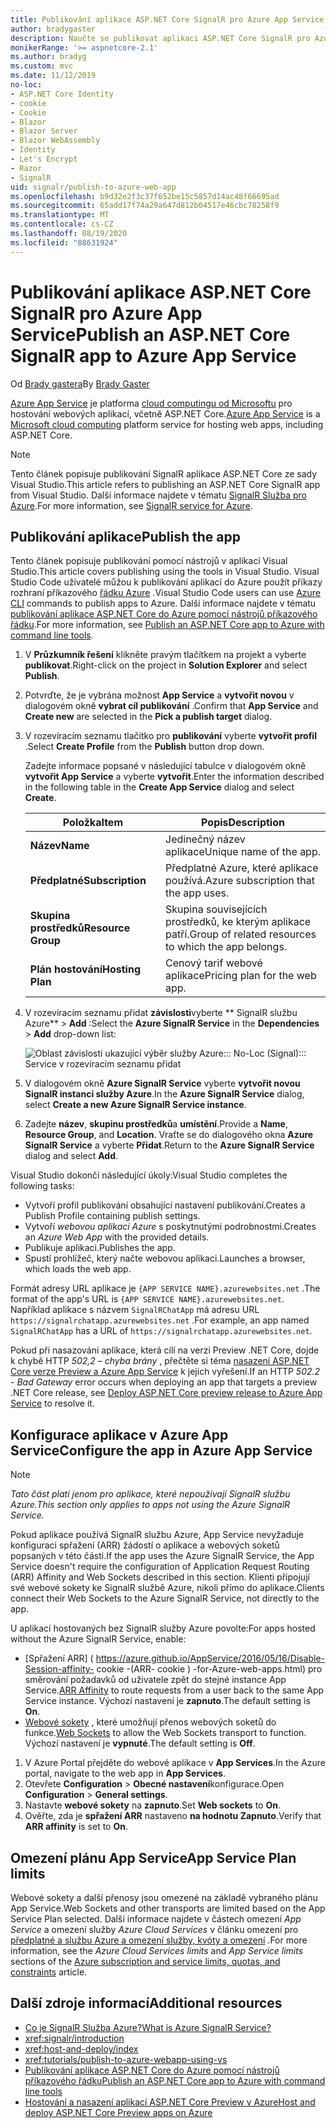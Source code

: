 ```yaml
---
title: Publikování aplikace ASP.NET Core SignalR pro Azure App Service
author: bradygaster
description: Naučte se publikovat aplikaci ASP.NET Core SignalR pro Azure App Service.
monikerRange: '>= aspnetcore-2.1'
ms.author: bradyg
ms.custom: mvc
ms.date: 11/12/2019
no-loc:
- ASP.NET Core Identity
- cookie
- Cookie
- Blazor
- Blazor Server
- Blazor WebAssembly
- Identity
- Let's Encrypt
- Razor
- SignalR
uid: signalr/publish-to-azure-web-app
ms.openlocfilehash: b9d32e2f3c37f652be15c5857d14ac48f66695ad
ms.sourcegitcommit: 65add17f74a29a647d812b04517e46cbc78258f9
ms.translationtype: MT
ms.contentlocale: cs-CZ
ms.lasthandoff: 08/19/2020
ms.locfileid: "88631924"
---
```

# <a name="publish-an-aspnet-core-no-locsignalr-app-to-azure-app-service"></a><span data-ttu-id="45b6d-103">Publikování aplikace ASP.NET Core SignalR pro Azure App Service</span><span class="sxs-lookup"><span data-stu-id="45b6d-103">Publish an ASP.NET Core SignalR app to Azure App Service</span></span>

<span data-ttu-id="45b6d-104">Od [Brady gastera](https://twitter.com/bradygaster)</span><span class="sxs-lookup"><span data-stu-id="45b6d-104">By [Brady Gaster](https://twitter.com/bradygaster)</span></span>

<span data-ttu-id="45b6d-105">[Azure App Service](/azure/app-service/app-service-web-overview) je platforma [cloud computingu od Microsoftu](https://azure.microsoft.com/) pro hostování webových aplikací, včetně ASP.NET Core.</span><span class="sxs-lookup"><span data-stu-id="45b6d-105">[Azure App Service](/azure/app-service/app-service-web-overview) is a [Microsoft cloud computing](https://azure.microsoft.com/) platform service for hosting web apps, including ASP.NET Core.</span></span>

> [!NOTE]
> <span data-ttu-id="45b6d-106">Tento článek popisuje publikování SignalR aplikace ASP.NET Core ze sady Visual Studio.</span><span class="sxs-lookup"><span data-stu-id="45b6d-106">This article refers to publishing an ASP.NET Core SignalR app from Visual Studio.</span></span> <span data-ttu-id="45b6d-107">Další informace najdete v tématu [ SignalR Služba pro Azure](https://azure.microsoft.com/services/signalr-service).</span><span class="sxs-lookup"><span data-stu-id="45b6d-107">For more information, see [SignalR service for Azure](https://azure.microsoft.com/services/signalr-service).</span></span>

## <a name="publish-the-app"></a><span data-ttu-id="45b6d-108">Publikování aplikace</span><span class="sxs-lookup"><span data-stu-id="45b6d-108">Publish the app</span></span>

<span data-ttu-id="45b6d-109">Tento článek popisuje publikování pomocí nástrojů v aplikaci Visual Studio.</span><span class="sxs-lookup"><span data-stu-id="45b6d-109">This article covers publishing using the tools in Visual Studio.</span></span> <span data-ttu-id="45b6d-110">Visual Studio Code uživatelé můžou k publikování aplikací do Azure použít příkazy rozhraní příkazového [řádku Azure](/cli/azure) .</span><span class="sxs-lookup"><span data-stu-id="45b6d-110">Visual Studio Code users can use [Azure CLI](/cli/azure) commands to publish apps to Azure.</span></span> <span data-ttu-id="45b6d-111">Další informace najdete v tématu [publikování aplikace ASP.NET Core do Azure pomocí nástrojů příkazového řádku](/azure/app-service/app-service-web-get-started-dotnet).</span><span class="sxs-lookup"><span data-stu-id="45b6d-111">For more information, see [Publish an ASP.NET Core app to Azure with command line tools](/azure/app-service/app-service-web-get-started-dotnet).</span></span>

1. <span data-ttu-id="45b6d-112">V **Průzkumník řešení** klikněte pravým tlačítkem na projekt a vyberte **publikovat**.</span><span class="sxs-lookup"><span data-stu-id="45b6d-112">Right-click on the project in **Solution Explorer** and select **Publish**.</span></span>

1. <span data-ttu-id="45b6d-113">Potvrďte, že je vybrána možnost **App Service** a **vytvořit novou** v dialogovém okně **vybrat cíl publikování** .</span><span class="sxs-lookup"><span data-stu-id="45b6d-113">Confirm that **App Service** and **Create new** are selected in the **Pick a publish target** dialog.</span></span>

1. <span data-ttu-id="45b6d-114">V rozevíracím seznamu tlačítko pro **publikování** vyberte **vytvořit profil** .</span><span class="sxs-lookup"><span data-stu-id="45b6d-114">Select **Create Profile** from the **Publish** button drop down.</span></span>

   <span data-ttu-id="45b6d-115">Zadejte informace popsané v následující tabulce v dialogovém okně **vytvořit App Service** a vyberte **vytvořit**.</span><span class="sxs-lookup"><span data-stu-id="45b6d-115">Enter the information described in the following table in the **Create App Service** dialog and select **Create**.</span></span>

   | <span data-ttu-id="45b6d-116">Položka</span><span class="sxs-lookup"><span data-stu-id="45b6d-116">Item</span></span>               | <span data-ttu-id="45b6d-117">Popis</span><span class="sxs-lookup"><span data-stu-id="45b6d-117">Description</span></span> |
   | ------------------ | ----------- |
   | <span data-ttu-id="45b6d-118">**Název**</span><span class="sxs-lookup"><span data-stu-id="45b6d-118">**Name**</span></span>           | <span data-ttu-id="45b6d-119">Jedinečný název aplikace</span><span class="sxs-lookup"><span data-stu-id="45b6d-119">Unique name of the app.</span></span> |
   | <span data-ttu-id="45b6d-120">**Předplatné**</span><span class="sxs-lookup"><span data-stu-id="45b6d-120">**Subscription**</span></span>   | <span data-ttu-id="45b6d-121">Předplatné Azure, které aplikace používá.</span><span class="sxs-lookup"><span data-stu-id="45b6d-121">Azure subscription that the app uses.</span></span> |
   | <span data-ttu-id="45b6d-122">**Skupina prostředků**</span><span class="sxs-lookup"><span data-stu-id="45b6d-122">**Resource Group**</span></span> | <span data-ttu-id="45b6d-123">Skupina souvisejících prostředků, ke kterým aplikace patří.</span><span class="sxs-lookup"><span data-stu-id="45b6d-123">Group of related resources to which the app belongs.</span></span> |
   | <span data-ttu-id="45b6d-124">**Plán hostování**</span><span class="sxs-lookup"><span data-stu-id="45b6d-124">**Hosting Plan**</span></span>   | <span data-ttu-id="45b6d-125">Cenový tarif webové aplikace</span><span class="sxs-lookup"><span data-stu-id="45b6d-125">Pricing plan for the web app.</span></span> |

1. <span data-ttu-id="45b6d-126">V rozevíracím seznamu přidat **závislosti**vyberte \*\* SignalR službu Azure\*\*  >  **Add** :</span><span class="sxs-lookup"><span data-stu-id="45b6d-126">Select the **Azure SignalR Service** in the **Dependencies** > **Add** drop-down list:</span></span>

   ![Oblast závislosti ukazující výběr služby Azure::: No-Loc (Signal)::: Service v rozevíracím seznamu přidat](publish-to-azure-web-app/_static/signalr-service-dependency.png)

1. <span data-ttu-id="45b6d-128">V dialogovém okně **Azure SignalR Service** vyberte **vytvořit novou SignalR instanci služby Azure**.</span><span class="sxs-lookup"><span data-stu-id="45b6d-128">In the **Azure SignalR Service** dialog, select **Create a new Azure SignalR Service instance**.</span></span>

1. <span data-ttu-id="45b6d-129">Zadejte **název**, **skupinu prostředků**a **umístění**.</span><span class="sxs-lookup"><span data-stu-id="45b6d-129">Provide a **Name**, **Resource Group**, and **Location**.</span></span> <span data-ttu-id="45b6d-130">Vraťte se do dialogového okna **Azure SignalR Service** a vyberte **Přidat**.</span><span class="sxs-lookup"><span data-stu-id="45b6d-130">Return to the **Azure SignalR Service** dialog and select **Add**.</span></span>

<span data-ttu-id="45b6d-131">Visual Studio dokončí následující úkoly:</span><span class="sxs-lookup"><span data-stu-id="45b6d-131">Visual Studio completes the following tasks:</span></span>

* <span data-ttu-id="45b6d-132">Vytvoří profil publikování obsahující nastavení publikování.</span><span class="sxs-lookup"><span data-stu-id="45b6d-132">Creates a Publish Profile containing publish settings.</span></span>
* <span data-ttu-id="45b6d-133">Vytvoří *webovou aplikaci Azure* s poskytnutými podrobnostmi.</span><span class="sxs-lookup"><span data-stu-id="45b6d-133">Creates an *Azure Web App* with the provided details.</span></span>
* <span data-ttu-id="45b6d-134">Publikuje aplikaci.</span><span class="sxs-lookup"><span data-stu-id="45b6d-134">Publishes the app.</span></span>
* <span data-ttu-id="45b6d-135">Spustí prohlížeč, který načte webovou aplikaci.</span><span class="sxs-lookup"><span data-stu-id="45b6d-135">Launches a browser, which loads the web app.</span></span>

<span data-ttu-id="45b6d-136">Formát adresy URL aplikace je `{APP SERVICE NAME}.azurewebsites.net` .</span><span class="sxs-lookup"><span data-stu-id="45b6d-136">The format of the app's URL is `{APP SERVICE NAME}.azurewebsites.net`.</span></span> <span data-ttu-id="45b6d-137">Například aplikace s názvem `SignalRChatApp` má adresu URL `https://signalrchatapp.azurewebsites.net` .</span><span class="sxs-lookup"><span data-stu-id="45b6d-137">For example, an app named `SignalRChatApp` has a URL of `https://signalrchatapp.azurewebsites.net`.</span></span>

<span data-ttu-id="45b6d-138">Pokud při nasazování aplikace, která cílí na verzi Preview .NET Core, dojde k chybě HTTP *502,2 – chyba brány* , přečtěte si téma [nasazení ASP.NET Core verze Preview a Azure App Service](xref:host-and-deploy/azure-apps/index#deploy-aspnet-core-preview-release-to-azure-app-service) k jejich vyřešení.</span><span class="sxs-lookup"><span data-stu-id="45b6d-138">If an HTTP *502.2 - Bad Gateway* error occurs when deploying an app that targets a preview .NET Core release, see [Deploy ASP.NET Core preview release to Azure App Service](xref:host-and-deploy/azure-apps/index#deploy-aspnet-core-preview-release-to-azure-app-service) to resolve it.</span></span>

## <a name="configure-the-app-in-azure-app-service"></a><span data-ttu-id="45b6d-139">Konfigurace aplikace v Azure App Service</span><span class="sxs-lookup"><span data-stu-id="45b6d-139">Configure the app in Azure App Service</span></span>

> [!NOTE]
> <span data-ttu-id="45b6d-140">*Tato část platí jenom pro aplikace, které nepoužívají SignalR službu Azure.*</span><span class="sxs-lookup"><span data-stu-id="45b6d-140">*This section only applies to apps not using the Azure SignalR Service.*</span></span>
>
> <span data-ttu-id="45b6d-141">Pokud aplikace používá SignalR službu Azure, App Service nevyžaduje konfiguraci spřažení (ARR) žádostí o aplikace a webových soketů popsaných v této části.</span><span class="sxs-lookup"><span data-stu-id="45b6d-141">If the app uses the Azure SignalR Service, the App Service doesn't require the configuration of Application Request Routing (ARR) Affinity and Web Sockets described in this section.</span></span> <span data-ttu-id="45b6d-142">Klienti připojují své webové sokety ke SignalR službě Azure, nikoli přímo do aplikace.</span><span class="sxs-lookup"><span data-stu-id="45b6d-142">Clients connect their Web Sockets to the Azure SignalR Service, not directly to the app.</span></span>

<span data-ttu-id="45b6d-143">U aplikací hostovaných bez SignalR služby Azure povolte:</span><span class="sxs-lookup"><span data-stu-id="45b6d-143">For apps hosted without the Azure SignalR Service, enable:</span></span>

* <span data-ttu-id="45b6d-144">[Spřažení ARR] ( https://azure.github.io/AppService/2016/05/16/Disable-Session-affinity- cookie -(ARR- cookie ) -for-Azure-web-apps.html) pro směrování požadavků od uživatele zpět do stejné instance App Service.</span><span class="sxs-lookup"><span data-stu-id="45b6d-144">[ARR Affinity](https://azure.github.io/AppService/2016/05/16/Disable-Session-affinity-cookie-(ARR-cookie)-for-Azure-web-apps.html) to route requests from a user back to the same App Service instance.</span></span> <span data-ttu-id="45b6d-145">Výchozí nastavení je **zapnuto**.</span><span class="sxs-lookup"><span data-stu-id="45b6d-145">The default setting is **On**.</span></span>
* <span data-ttu-id="45b6d-146">[Webové sokety](xref:fundamentals/websockets) , které umožňují přenos webových soketů do funkce.</span><span class="sxs-lookup"><span data-stu-id="45b6d-146">[Web Sockets](xref:fundamentals/websockets) to allow the Web Sockets transport to function.</span></span> <span data-ttu-id="45b6d-147">Výchozí nastavení je **vypnuté**.</span><span class="sxs-lookup"><span data-stu-id="45b6d-147">The default setting is **Off**.</span></span>

1. <span data-ttu-id="45b6d-148">V Azure Portal přejděte do webové aplikace v **App Services**.</span><span class="sxs-lookup"><span data-stu-id="45b6d-148">In the Azure portal, navigate to the web app in **App Services**.</span></span>
1. <span data-ttu-id="45b6d-149">Otevřete **Configuration**  >  **Obecné nastavení**konfigurace.</span><span class="sxs-lookup"><span data-stu-id="45b6d-149">Open **Configuration** > **General settings**.</span></span>
1. <span data-ttu-id="45b6d-150">Nastavte **webové sokety** na **zapnuto**.</span><span class="sxs-lookup"><span data-stu-id="45b6d-150">Set **Web sockets** to **On**.</span></span>
1. <span data-ttu-id="45b6d-151">Ověřte, zda je **spřažení ARR** nastaveno **na hodnotu Zapnuto**.</span><span class="sxs-lookup"><span data-stu-id="45b6d-151">Verify that **ARR affinity** is set to **On**.</span></span>

## <a name="app-service-plan-limits"></a><span data-ttu-id="45b6d-152">Omezení plánu App Service</span><span class="sxs-lookup"><span data-stu-id="45b6d-152">App Service Plan limits</span></span>

<span data-ttu-id="45b6d-153">Webové sokety a další přenosy jsou omezené na základě vybraného plánu App Service.</span><span class="sxs-lookup"><span data-stu-id="45b6d-153">Web Sockets and other transports are limited based on the App Service Plan selected.</span></span> <span data-ttu-id="45b6d-154">Další informace najdete v částech omezení *App Service* a omezení služby *Azure Cloud Services* v článku omezení pro [předplatné a službu Azure a omezení služby, kvóty a omezení](/azure/azure-subscription-service-limits#app-service-limits) .</span><span class="sxs-lookup"><span data-stu-id="45b6d-154">For more information, see the *Azure Cloud Services limits* and *App Service limits* sections of the [Azure subscription and service limits, quotas, and constraints](/azure/azure-subscription-service-limits#app-service-limits) article.</span></span>

## <a name="additional-resources"></a><span data-ttu-id="45b6d-155">Další zdroje informací</span><span class="sxs-lookup"><span data-stu-id="45b6d-155">Additional resources</span></span>

* [<span data-ttu-id="45b6d-156">Co je SignalR Služba Azure?</span><span class="sxs-lookup"><span data-stu-id="45b6d-156">What is Azure SignalR Service?</span></span>](/azure/azure-signalr/signalr-overview)
* <xref:signalr/introduction>
* <xref:host-and-deploy/index>
* <xref:tutorials/publish-to-azure-webapp-using-vs>
* [<span data-ttu-id="45b6d-157">Publikování aplikace ASP.NET Core do Azure pomocí nástrojů příkazového řádku</span><span class="sxs-lookup"><span data-stu-id="45b6d-157">Publish an ASP.NET Core app to Azure with command line tools</span></span>](/azure/app-service/app-service-web-get-started-dotnet)
* [<span data-ttu-id="45b6d-158">Hostování a nasazení aplikací ASP.NET Core Preview v Azure</span><span class="sxs-lookup"><span data-stu-id="45b6d-158">Host and deploy ASP.NET Core Preview apps on Azure</span></span>](xref:host-and-deploy/azure-apps/index#deploy-aspnet-core-preview-release-to-azure-app-service)
